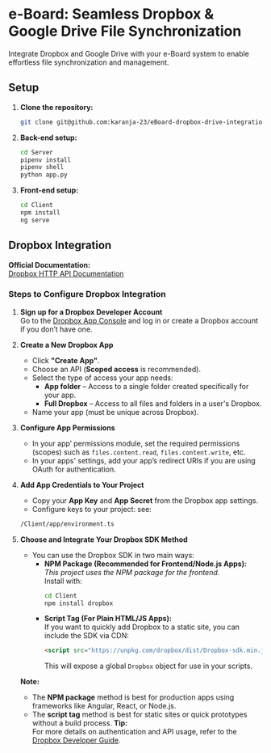 # e-Board: Seamless Dropbox & Google Drive File Synchronization

Integrate Dropbox and Google Drive with your e-Board system to enable effortless file synchronization and management.

## Setup

1. **Clone the repository:**
   ```bash
   git clone git@github.com:karanja-23/eBoard-dropbox-drive-integration.git
   ```

2. **Back-end setup:**
   ```bash
   cd Server
   pipenv install
   pipenv shell
   python app.py
   ```

3. **Front-end setup:**
    ```bash
    cd Client
    npm install
    ng serve
    ```

## Dropbox Integration

**Official Documentation:**  
[Dropbox HTTP API Documentation](https://www.dropbox.com/developers/documentation/http/documentation)

### Steps to Configure Dropbox Integration

1. **Sign up for a Dropbox Developer Account**  
   Go to the [Dropbox App Console](https://www.dropbox.com/developers/apps/) and log in or create a Dropbox account if you don’t have one.

2. **Create a New Dropbox App**
   - Click **"Create App"**.
   - Choose an API (**Scoped access** is recommended).
   - Select the type of access your app needs:
     - **App folder** – Access to a single folder created specifically for your app.
     - **Full Dropbox** – Access to all files and folders in a user's Dropbox.
   - Name your app (must be unique across Dropbox).

3. **Configure App Permissions**
   - In your app’ permissions module, set the required permissions (scopes) such as `files.content.read`, `files.content.write`, etc.
   - In your apps' settings, add your app’s redirect URIs if you are using OAuth for authentication.

4. **Add App Credentials to Your Project**
   - Copy your **App Key** and **App Secret** from the Dropbox app settings.
   - Configure keys to your project: see:
    ```bash
    /Client/app/environment.ts
    ```
5. **Choose and Integrate Your Dropbox SDK Method**
   - You can use the Dropbox SDK in two main ways:
     - **NPM Package (Recommended for Frontend/Node.js Apps):**  
       _This project uses the NPM package for the frontend._  
       Install with:
       ```bash
       cd Client
       npm install dropbox
       ```
     - **Script Tag (For Plain HTML/JS Apps):**  
       If you want to quickly add Dropbox to a static site, you can include the SDK via CDN:
       ```html
       <script src="https://unpkg.com/dropbox/dist/Dropbox-sdk.min.js"></script>
       ```
       This will expose a global `Dropbox` object for use in your scripts.

   **Note:**  
   - The **NPM package** method is best for production apps using frameworks like Angular, React, or Node.js.
   - The **script tag** method is best for static sites or quick prototypes without a build process.
**Tip:**  
For more details on authentication and API usage, refer to the [Dropbox Developer Guide](https://www.dropbox.com/developers/reference).
